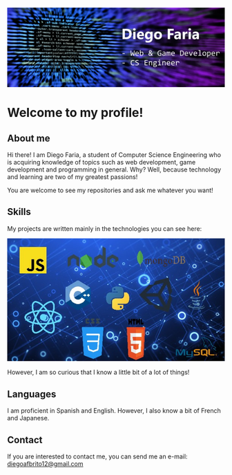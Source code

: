 ![Diego Faria: Web & Game Developer, Computer Science Engineer](./assets/banner.jpg)

# Welcome to my profile!

## About me

Hi there! I am Diego Faria, a student of Computer Science Engineering who is acquiring knowledge of topics such as web development, game development and programming in general.
Why? Well, because technology and learning are two of my greatest passions!

You are welcome to see my repositories and ask me whatever you want!

## Skills

My projects are written mainly in the technologies you can see here:

![Diego Faria: Web & Game Developer, Computer Science Engineer](./assets/abilities.jpg)

However, I am so curious that I know a little bit of a lot of things! 

## Languages

I am proficient in Spanish and English. However, I also know a bit of French and Japanese.

## Contact

If you are interested to contact me, you can send me an e-mail: diegoafbrito12@gmail.com
